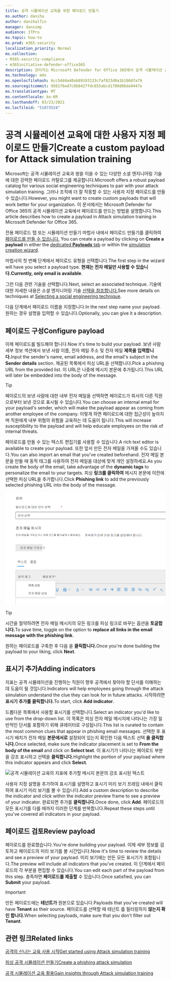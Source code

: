 ```yaml
---
title: 공격 시뮬레이션 교육을 위한 페이로드 만들기
ms.author: daniha
author: danihalfin
manager: dansimp
audience: ITPro
ms.topic: how-to
ms.prod: m365-security
localization_priority: Normal
ms.collection:
- M365-security-compliance
- m365initiative-defender-office365
description: 관리자는 Microsoft Defender for Office 365에서 공격 시뮬레이션 교육을 위한 사용자 지정 페이로드를 만드는 방법을 배울 수 있습니다.
ms.technology: mdo
ms.openlocfilehash: 6cc5dd4a48ab89193133cfaf823d0a1b1868fa79
ms.sourcegitcommit: 956176ed7c8b8427fdc655abcd1709d86da9447e
ms.translationtype: MT
ms.contentlocale: ko-KR
ms.lasthandoff: 03/23/2021
ms.locfileid: "51073524"
---
```

# <a name="create-a-custom-payload-for-attack-simulation-training"></a><span data-ttu-id="ce52e-103">공격 시뮬레이션 교육에 대한 사용자 지정 페이로드 만들기</span><span class="sxs-lookup"><span data-stu-id="ce52e-103">Create a custom payload for Attack simulation training</span></span>

<span data-ttu-id="ce52e-104">Microsoft는 공격 시뮬레이션 교육과 쌍을 이을 수 있는 다양한 소셜 엔지니어링 기술에 대한 강력한 페이로드 카탈로그를 제공합니다.</span><span class="sxs-lookup"><span data-stu-id="ce52e-104">Microsoft offers a robust payload catalog for various social engineering techniques to pair with your attack simulation training.</span></span> <span data-ttu-id="ce52e-105">그러나 조직에 더 잘 작동할 수 있는 사용자 지정 페이로드를 만들 수 있습니다.</span><span class="sxs-lookup"><span data-stu-id="ce52e-105">However, you might want to create custom payloads that will work better for your organization.</span></span> <span data-ttu-id="ce52e-106">이 문서에서는 Microsoft Defender for Office 365의 공격 시뮬레이션 교육에서 페이로드를 만드는 방법을 설명합니다.</span><span class="sxs-lookup"><span data-stu-id="ce52e-106">This article describes how to create a payload in Attack simulation training in Microsoft Defender for Office 365.</span></span>

<span data-ttu-id="ce52e-107">전용 페이로드 탭 또는 시뮬레이션  만들기 마법사 내에서 페이로드 만들기를 클릭하여 [페이로드를 만들 수 있습니다.](attack-simulation-training.md#selecting-a-payload) [  ](https://security.microsoft.com/attacksimulator?viewid=payload)</span><span class="sxs-lookup"><span data-stu-id="ce52e-107">You can create a payload by clicking on **Create a payload** in either the [dedicated **Payloads** tab](https://security.microsoft.com/attacksimulator?viewid=payload) or within the [simulation creation wizard](attack-simulation-training.md#selecting-a-payload).</span></span>

<span data-ttu-id="ce52e-108">마법사의 첫 번째 단계에서 페이로드 유형을 선택합니다.</span><span class="sxs-lookup"><span data-stu-id="ce52e-108">The first step in the wizard will have you select a payload type.</span></span> <span data-ttu-id="ce52e-109">**현재는 전자 메일만 사용할 수 있습니다.**</span><span class="sxs-lookup"><span data-stu-id="ce52e-109">**Currently, only email is available**.</span></span>

<span data-ttu-id="ce52e-110">그런 다음 관련 기술을 선택합니다.</span><span class="sxs-lookup"><span data-stu-id="ce52e-110">Next, select an associated technique.</span></span> <span data-ttu-id="ce52e-111">기술에 대한 자세한 내용은 소셜 엔지니어링 기술 [선택을 참조합니다.](attack-simulation-training.md#selecting-a-social-engineering-technique)</span><span class="sxs-lookup"><span data-stu-id="ce52e-111">See more details on techniques at [Selecting a social engineering technique](attack-simulation-training.md#selecting-a-social-engineering-technique).</span></span>

<span data-ttu-id="ce52e-112">다음 단계에서 페이로드 이름을 지정합니다.</span><span class="sxs-lookup"><span data-stu-id="ce52e-112">In the next step name your payload.</span></span> <span data-ttu-id="ce52e-113">원하는 경우 설명을 입력할 수 있습니다.</span><span class="sxs-lookup"><span data-stu-id="ce52e-113">Optionally, you can give it a description.</span></span>

## <a name="configure-payload"></a><span data-ttu-id="ce52e-114">페이로드 구성</span><span class="sxs-lookup"><span data-stu-id="ce52e-114">Configure payload</span></span>

<span data-ttu-id="ce52e-115">이제 페이로드를 빌드해야 합니다.</span><span class="sxs-lookup"><span data-stu-id="ce52e-115">Now it's time to build your payload.</span></span> <span data-ttu-id="ce52e-116">보낸 사람 세부 정보 섹션에서 보낸 사람 이름, 전자 메일 주소 및 전자 메일 **제목을 입력합니다.**</span><span class="sxs-lookup"><span data-stu-id="ce52e-116">Input the sender's name, email address, and the email's subject in the **Sender details** section.</span></span> <span data-ttu-id="ce52e-117">제공된 목록에서 피싱 URL을 선택합니다.</span><span class="sxs-lookup"><span data-stu-id="ce52e-117">Pick a phishing URL from the provided list.</span></span> <span data-ttu-id="ce52e-118">이 URL은 나중에 메시지 본문에 추가됩니다.</span><span class="sxs-lookup"><span data-stu-id="ce52e-118">This URL will later be embedded into the body of the message.</span></span>

> [!TIP]
> <span data-ttu-id="ce52e-119">페이로드의 보낸 사람에 대한 내부 전자 메일을 선택하면 페이로드가 회사의 다른 직원으로부터 보낸 것으로 표시될 수 있습니다.</span><span class="sxs-lookup"><span data-stu-id="ce52e-119">You can choose an internal email for your payload's sender, which will make the payload appear as coming from another employee of the company.</span></span> <span data-ttu-id="ce52e-120">이렇게 하면 페이로드에 대한 접근성이 높아지며 직원에게 내부 위협의 위험을 교육하는 데 도움이 됩니다.</span><span class="sxs-lookup"><span data-stu-id="ce52e-120">This will increase susceptibility to the payload and will help educate employees on the risk of internal threats.</span></span>

<span data-ttu-id="ce52e-121">페이로드를 만들 수 있는 텍스트 편집기를 사용할 수 있습니다.</span><span class="sxs-lookup"><span data-stu-id="ce52e-121">A rich text editor is available to create your payload.</span></span> <span data-ttu-id="ce52e-122">또한 앞서 만든 전자 메일을 가져올 수도 있습니다.</span><span class="sxs-lookup"><span data-stu-id="ce52e-122">You can also import an email that you've created beforehand.</span></span> <span data-ttu-id="ce52e-123">전자 메일 본문을 만들 때 동적  태그를 사용하여 전자 메일을 대상에 맞게 개인 설정하세요.</span><span class="sxs-lookup"><span data-stu-id="ce52e-123">As you create the body of the email, take advantage of the **dynamic tags** to personalize the email to your targets.</span></span> <span data-ttu-id="ce52e-124">피싱 **링크를 클릭하여** 메시지 본문에 이전에 선택한 피싱 URL을 추가합니다.</span><span class="sxs-lookup"><span data-stu-id="ce52e-124">Click **Phishing link** to add the previously selected phishing URL into the body of the message.</span></span>

![Microsoft Defender for Office 365용 페이로드 만들기에서 강조 표시된 피싱 링크 및 동적 태그](../../media/attack-sim-preview-payload-email-body.png)

> [!TIP]
> <span data-ttu-id="ce52e-126">시간을 절약하려면 전자 메일 메시지의 모든 링크를 피싱 링크로 바꾸는 옵션을 **토글합니다.**</span><span class="sxs-lookup"><span data-stu-id="ce52e-126">To save time, toggle on the option to **replace all links in the email message with the phishing link**.</span></span>

<span data-ttu-id="ce52e-127">원하는 페이로드를 구축한 후 다음 을 **클릭합니다.**</span><span class="sxs-lookup"><span data-stu-id="ce52e-127">Once you're done building the payload to your liking, click **Next**.</span></span>

## <a name="adding-indicators"></a><span data-ttu-id="ce52e-128">표시기 추가</span><span class="sxs-lookup"><span data-stu-id="ce52e-128">Adding indicators</span></span>

<span data-ttu-id="ce52e-129">지표는 공격 시뮬레이션을 진행하는 직원이 향후 공격에서 찾아야 할 단서를 이해하는 데 도움이 될 것입니다.</span><span class="sxs-lookup"><span data-stu-id="ce52e-129">Indicators will help employees going through the attack simulation understand the clue they can look for in future attacks.</span></span> <span data-ttu-id="ce52e-130">시작하려면 **표시기 추가를 클릭합니다.**</span><span class="sxs-lookup"><span data-stu-id="ce52e-130">To start, click **Add indicator**.</span></span>

<span data-ttu-id="ce52e-131">드롭다운 목록에서 사용할 표시기를 선택합니다.</span><span class="sxs-lookup"><span data-stu-id="ce52e-131">Select an indicator you'd like to use from the drop-down list.</span></span> <span data-ttu-id="ce52e-132">이 목록은 피싱 전자 메일 메시지에 나타나는 가장 일반적인 단서를 포함하기 위해 큐레이터로 구성됩니다.</span><span class="sxs-lookup"><span data-stu-id="ce52e-132">This list is curated to contain the most common clues that appear in phishing email messages.</span></span> <span data-ttu-id="ce52e-133">선택한 후 표시기 배치가 전자 메일 **본문에서로** 설정되어 있는지 확인한 다음 텍스트 선택 **을 클릭합니다.**</span><span class="sxs-lookup"><span data-stu-id="ce52e-133">Once selected, make sure the indicator placement is set to **From the body of the email** and click on **Select text**.</span></span> <span data-ttu-id="ce52e-134">이 표시기가 나타나는 페이로드 부분을 강조 표시하고 선택을 **클릭합니다.**</span><span class="sxs-lookup"><span data-stu-id="ce52e-134">Highlight the portion of your payload where this indicator appears and click **Select**.</span></span>

![공격 시뮬레이션 교육의 지표에 추가할 메시지 본문의 강조 표시된 텍스트](../../media/attack-sim-preview-select-text.png)

<span data-ttu-id="ce52e-136">사용자 지정 설명을 추가하여 표시기를 설명하고 표시기 미리 보기 프레임 내에서 클릭하여 표시기 미리 보기를 볼 수 있습니다.</span><span class="sxs-lookup"><span data-stu-id="ce52e-136">Add a custom description to describe the indicator and click within the indicator preview frame to see a preview of your indicator.</span></span> <span data-ttu-id="ce52e-137">완료되면 추가를 **클릭합니다.**</span><span class="sxs-lookup"><span data-stu-id="ce52e-137">Once done, click **Add**.</span></span> <span data-ttu-id="ce52e-138">페이로드의 모든 표시기를 다를 때까지 이러한 단계를 반복합니다.</span><span class="sxs-lookup"><span data-stu-id="ce52e-138">Repeat these steps until you've covered all indicators in your payload.</span></span>

## <a name="review-payload"></a><span data-ttu-id="ce52e-139">페이로드 검토</span><span class="sxs-lookup"><span data-stu-id="ce52e-139">Review payload</span></span>

<span data-ttu-id="ce52e-140">페이로드를 완료했습니다.</span><span class="sxs-lookup"><span data-stu-id="ce52e-140">You're done building your payload.</span></span> <span data-ttu-id="ce52e-141">이제 세부 정보를 검토하고 페이로드의 미리 보기를 볼 시간입니다.</span><span class="sxs-lookup"><span data-stu-id="ce52e-141">Now it's time to review the details and see a preview of your payload.</span></span> <span data-ttu-id="ce52e-142">미리 보기에는 만든 모든 표시기가 포함됩니다.</span><span class="sxs-lookup"><span data-stu-id="ce52e-142">The preview will include all indicators that you've created.</span></span> <span data-ttu-id="ce52e-143">이 단계에서 페이로드의 각 부분을 편집할 수 있습니다.</span><span class="sxs-lookup"><span data-stu-id="ce52e-143">You can edit each part of the payload from this step.</span></span> <span data-ttu-id="ce52e-144">충족하면 **페이로드를 제출할** 수 있습니다.</span><span class="sxs-lookup"><span data-stu-id="ce52e-144">Once satisfied, you can **Submit** your payload.</span></span>

> [!IMPORTANT]
> <span data-ttu-id="ce52e-145">만든 페이로드에는 **테넌트가** 원본으로 있습니다.</span><span class="sxs-lookup"><span data-stu-id="ce52e-145">Payloads that you've created will have **Tenant** as their source.</span></span> <span data-ttu-id="ce52e-146">페이로드를 선택할 때 테넌트 를 필터링하지 **않는지 확인 합니다.**</span><span class="sxs-lookup"><span data-stu-id="ce52e-146">When selecting payloads, make sure that you don't filter out **Tenant**.</span></span>

## <a name="related-links"></a><span data-ttu-id="ce52e-147">관련 링크</span><span class="sxs-lookup"><span data-stu-id="ce52e-147">Related links</span></span>

[<span data-ttu-id="ce52e-148">공격의 신나는 교육 사용 시작</span><span class="sxs-lookup"><span data-stu-id="ce52e-148">Get started using Attack simulation training</span></span>](attack-simulation-training-get-started.md)

[<span data-ttu-id="ce52e-149">피싱 공격 시뮬레이션 만들기</span><span class="sxs-lookup"><span data-stu-id="ce52e-149">Create a phishing attack simulation</span></span>](attack-simulation-training.md)

[<span data-ttu-id="ce52e-150">공격 시뮬레이션 교육 활용</span><span class="sxs-lookup"><span data-stu-id="ce52e-150">Gain insights through Attack simulation training</span></span>](attack-simulation-training-insights.md)
